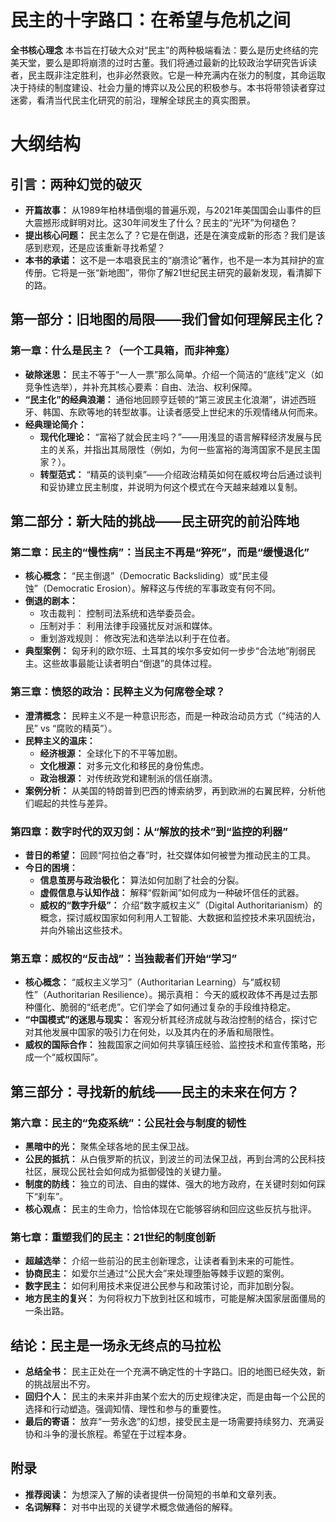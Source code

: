 # 民主的十字路口：在希望与危机之间

**全书核心理念**
本书旨在打破大众对“民主”的两种极端看法：要么是历史终结的完美天堂，要么是即将崩溃的过时古董。我们将通过最新的比较政治学研究告诉读者，民主既非注定胜利，也非必然衰败。它是一种充满内在张力的制度，其命运取决于持续的制度建设、社会力量的博弈以及公民的积极参与。本书将带领读者穿过迷雾，看清当代民主化研究的前沿，理解全球民主的真实图景。

# 大纲结构

## 引言：两种幻觉的破灭
- **开篇故事：** 从1989年柏林墙倒塌的普遍乐观，与2021年美国国会山事件的巨大震撼形成鲜明对比。这30年间发生了什么？民主的“光环”为何褪色？
- **提出核心问题：** 民主怎么了？它是在倒退，还是在演变成新的形态？我们是该感到悲观，还是应该重新寻找希望？
- **本书的承诺：** 这不是一本唱衰民主的“崩溃论”著作，也不是一本为其辩护的宣传册。它将是一张“新地图”，带你了解21世纪民主研究的最新发现，看清脚下的路。

## 第一部分：旧地图的局限——我们曾如何理解民主化？

### 第一章：什么是民主？（一个工具箱，而非神龛）
- **破除迷思：** 民主不等于“一人一票”那么简单。介绍一个简洁的“底线”定义（如竞争性选举），并补充其核心要素：自由、法治、权利保障。
- **“民主化”的经典浪潮：** 通俗地回顾亨廷顿的“第三波民主化浪潮”，讲述西班牙、韩国、东欧等地的转型故事。让读者感受上世纪末的乐观情绪从何而来。
- **经典理论简介：**
    - **现代化理论：** “富裕了就会民主吗？”——用浅显的语言解释经济发展与民主的关系，并指出其局限性（例如，为何一些富裕的海湾国家不是民主国家？）。
    - **转型范式：** “精英的谈判桌”——介绍政治精英如何在威权垮台后通过谈判和妥协建立民主制度，并说明为何这个模式在今天越来越难以复制。

## 第二部分：新大陆的挑战——民主研究的前沿阵地

### 第二章：民主的“慢性病”：当民主不再是“猝死”，而是“缓慢退化”
- **核心概念：** “民主倒退”（Democratic Backsliding）或“民主侵蚀”（Democratic Erosion）。解释这与传统的军事政变有何不同。
- **倒退的剧本：**
    - 攻击裁判： 控制司法系统和选举委员会。
    - 压制对手： 利用法律手段骚扰反对派和媒体。
    - 重划游戏规则： 修改宪法和选举法以利于在位者。
- **典型案例：** 匈牙利的欧尔班、土耳其的埃尔多安如何一步步“合法地”削弱民主。这些故事最能让读者明白“倒退”的具体过程。

### 第三章：愤怒的政治：民粹主义为何席卷全球？
- **澄清概念：** 民粹主义不是一种意识形态，而是一种政治动员方式（“纯洁的人民” vs “腐败的精英”）。
- **民粹主义的温床：**
    - **经济根源：** 全球化下的不平等加剧。
    - **文化根源：** 对多元文化和移民的身份焦虑。
    - **政治根源：** 对传统政党和建制派的信任崩溃。
- **案例分析：** 从美国的特朗普到巴西的博索纳罗，再到欧洲的右翼民粹，分析他们崛起的共性与差异。

### 第四章：数字时代的双刃剑：从“解放的技术”到“监控的利器”
- **昔日的希望：** 回顾“阿拉伯之春”时，社交媒体如何被誉为推动民主的工具。
- **今日的困境：**
    - **信息茧房与政治极化：** 算法如何加剧了社会的分裂。
    - **虚假信息与认知作战：** 解释“假新闻”如何成为一种破坏信任的武器。
    - **威权的“数字升级”：** 介绍“数字威权主义”（Digital Authoritarianism）的概念，探讨威权国家如何利用人工智能、大数据和监控技术来巩固统治，并向外输出这些技术。

### 第五章：威权的“反击战”：当独裁者们开始“学习”
- **核心概念：** “威权主义学习”（Authoritarian Learning）与“威权韧性”（Authoritarian Resilience）。揭示真相： 今天的威权政体不再是过去那种僵化、脆弱的“纸老虎”。它们学会了如何通过复杂的手段维持稳定。
- **“中国模式”的迷思与现实：** 客观分析其经济成就与政治控制的结合，探讨它对其他发展中国家的吸引力在何处，以及其内在的矛盾和局限性。
- **威权的国际合作：** 独裁国家之间如何共享镇压经验、监控技术和宣传策略，形成一个“威权国际”。

## 第三部分：寻找新的航线——民主的未来在何方？

### 第六章：民主的“免疫系统”：公民社会与制度的韧性
- **黑暗中的光：** 聚焦全球各地的民主保卫战。
- **公民的抵抗：** 从白俄罗斯的抗议，到波兰的司法保卫战，再到台湾的公民科技社区，展现公民社会如何成为抵御侵蚀的关键力量。
- **制度的防线：** 独立的司法、自由的媒体、强大的地方政府，在关键时刻如何踩下“刹车”。
- **核心观点：** 民主的生命力，恰恰体现在它能够容纳和回应这些反抗与批评。

### 第七章：重塑我们的民主：21世纪的制度创新
- **超越选举：** 介绍一些前沿的民主创新理念，让读者看到未来的可能性。
- **协商民主：** 如爱尔兰通过“公民大会”来处理堕胎等棘手议题的案例。
- **数字民主：** 如何利用技术来促进公民参与和政策讨论，而非加剧分裂。
- **地方民主的复兴：** 为何将权力下放到社区和城市，可能是解决国家层面僵局的一条出路。

## 结论：民主是一场永无终点的马拉松
- **总结全书：** 民主正处在一个充满不确定性的十字路口。旧的地图已经失效，新的挑战层出不穷。
- **回归个人：** 民主的未来并非由某个宏大的历史规律决定，而是由每一个公民的选择和行动塑造。强调知情、理性和参与的重要性。
- **最后的寄语：** 放弃“一劳永逸”的幻想，接受民主是一场需要持续努力、充满妥协和斗争的漫长旅程。希望在于过程本身。

## 附录
- **推荐阅读：** 为想深入了解的读者提供一份简短的书单和文章列表。
- **名词解释：** 对书中出现的关键学术概念做通俗的解释。
